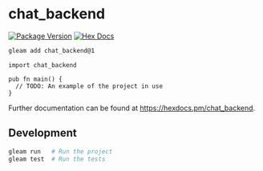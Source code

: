 # chat_backend

[![Package Version](https://img.shields.io/hexpm/v/chat_backend)](https://hex.pm/packages/chat_backend)
[![Hex Docs](https://img.shields.io/badge/hex-docs-ffaff3)](https://hexdocs.pm/chat_backend/)

```sh
gleam add chat_backend@1
```
```gleam
import chat_backend

pub fn main() {
  // TODO: An example of the project in use
}
```

Further documentation can be found at <https://hexdocs.pm/chat_backend>.

## Development

```sh
gleam run   # Run the project
gleam test  # Run the tests
```
